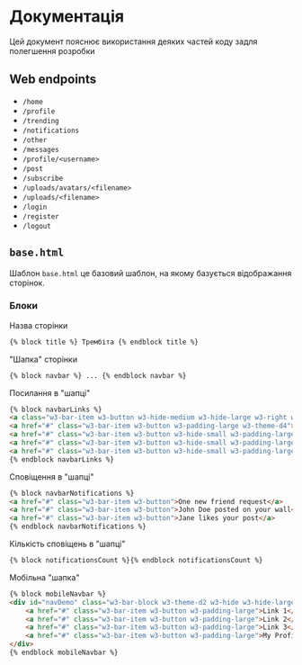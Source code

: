 # Документація
Цей документ пояснює використання деяких частей коду задля полегшення розробки

## Web endpoints
- `/home`
- `/profile`
- `/trending`
- `/notifications`
- `/other`
- `/messages`
- `/profile/<username>`
- `/post`
- `/subscribe`
- `/uploads/avatars/<filename>`
- `/uploads/<filename>`
- `/login`
- `/register`
- `/logout`

## `base.html`
Шаблон `base.html` це базовий шаблон, на якому базується відображання сторінок.
### Блоки
Назва сторінки
```html
{% block title %} Трембіта {% endblock title %}
```

"Шапка" сторінки
```html
{% block navbar %} ... {% endblock navbar %}
```

Посилання в "шапці"
```html
{% block navbarLinks %}
<a class="w3-bar-item w3-button w3-hide-medium w3-hide-large w3-right w3-padding-large w3-hover-white w3-large w3-theme-d2" href="javascript:void(0);" onclick="openNav()"><i class="fa fa-bars"></i></a>
<a href="#" class="w3-bar-item w3-button w3-padding-large w3-theme-d4"><i class="fa fa-home w3-margin-right"></i>Trembita</a>
<a href="#" class="w3-bar-item w3-button w3-hide-small w3-padding-large w3-hover-white" title="News"><i class="fa fa-globe"></i></a>
<a href="#" class="w3-bar-item w3-button w3-hide-small w3-padding-large w3-hover-white" title="Account Settings"><i class="fa fa-user"></i></a>
<a href="#" class="w3-bar-item w3-button w3-hide-small w3-padding-large w3-hover-white" title="Messages"><i class="fa fa-envelope"></i></a>
{% endblock navbarLinks %}
```

Сповіщення в "шапці"
```html
{% block navbarNotifications %}
<a href="#" class="w3-bar-item w3-button">One new friend request</a>
<a href="#" class="w3-bar-item w3-button">John Doe posted on your wall</a>
<a href="#" class="w3-bar-item w3-button">Jane likes your post</a>
{% endblock navbarNotifications %}
```

Кількість сповіщень в "шапці"
```html
{% block notificationsCount %}{% endblock notificationsCount %}
```

Мобільна "шапка"
```html
{% block mobileNavbar %}
<div id="navDemo" class="w3-bar-block w3-theme-d2 w3-hide w3-hide-large w3-hide-medium w3-large">
    <a href="#" class="w3-bar-item w3-button w3-padding-large">Link 1</a>
    <a href="#" class="w3-bar-item w3-button w3-padding-large">Link 2</a>
    <a href="#" class="w3-bar-item w3-button w3-padding-large">Link 3</a>
    <a href="#" class="w3-bar-item w3-button w3-padding-large">My Profile</a>
</div>
{% endblock mobileNavbar %}
```
